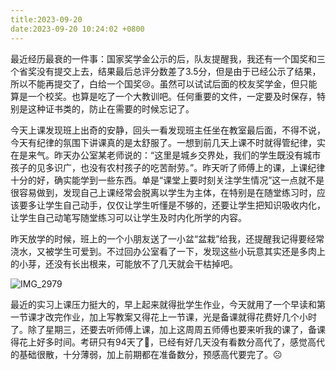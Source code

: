 ```yaml
---
title:2023-09-20
date:2023-09-20 10:24:02 +0800
---
```


最近经历最衰的一件事：国家奖学金公示的后，队友提醒我，我还有一个国奖和三个省奖没有提交上去，结果最后总评分数差了3.5分，但是由于已经公示了结果，所以不能再提交了，白给一个国奖😢。虽然可以试试后面的校友奖学金，但只能算是一个校奖。也算是吃了一个大教训吧。任何重要的文件，一定要及时保存，特别是这种证书类的，防止在需要的时候忘记了。

今天上课发现班上出奇的安静，回头一看发现班主任坐在教室最后面，不得不说，今天有纪律的氛围下讲课真的是太舒服了。一想到前几天上课不时就得管纪律，实在是来气。昨天办公室某老师说的：“这里是城乡交界处，我们的学生既没有城市孩子的见多识广，也没有农村孩子的吃苦耐劳。”。昨天听了师傅上的课，上课纪律十分的好，确实能学到一些东西。单是“课堂上要时刻关注学生情况”这一点就不是很容易做到，发现自己上课经常会脱离以学生为主体，在特别是在随堂练习时，应该要多让学生自己动手，仅仅让学生听懂是不够的，还要让学生把知识吸收内化，让学生自己动笔写随堂练习可以让学生及时内化所学的内容。

昨天放学的时候，班上的一个小朋友送了一小盆“盆栽”给我，还提醒我记得要经常浇水，又被学生可爱到。不过回办公室看了一下，发现这些小玩意其实还是多肉上的小芽，还没有长出根来，可能放不了几天就会干枯掉吧。

![IMG_2979](https://cdn.staticaly.com/gh/Heyya-x/picx-images-hosting@master/20230920/IMG_2979.1vabv8k34cyo.jpeg)

最近的实习上课压力挺大的，早上起来就得批学生作业，今天就用了一个早读和第一节课才改完作业，加上写教案又得花上一节课，光是备课就得花费好几个小时了。除了星期三，还要去听师傅上课，加上这周周五师傅也要来听我的课了，备课得花上好多时间。考研只有94天了🫨，已经有好几天没有看数分高代了，感觉高代的基础很散，十分薄弱，加上前期都在准备数分，预感高代要完了。☹️